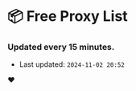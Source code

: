 # :package: Free Proxy List
### Updated every 15 minutes.

- Last updated: `2024-11-02 20:52`

:heart:
